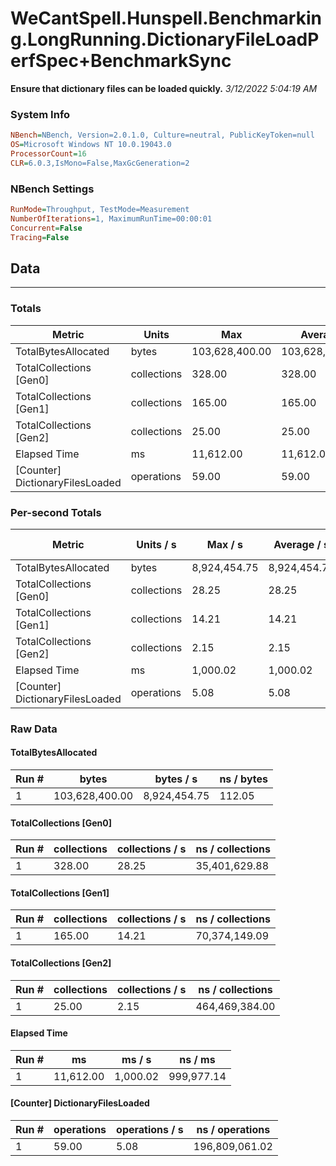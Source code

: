 ﻿# WeCantSpell.Hunspell.Benchmarking.LongRunning.DictionaryFileLoadPerfSpec+BenchmarkSync
__Ensure that dictionary files can be loaded quickly.__
_3/12/2022 5:04:19 AM_
### System Info
```ini
NBench=NBench, Version=2.0.1.0, Culture=neutral, PublicKeyToken=null
OS=Microsoft Windows NT 10.0.19043.0
ProcessorCount=16
CLR=6.0.3,IsMono=False,MaxGcGeneration=2
```

### NBench Settings
```ini
RunMode=Throughput, TestMode=Measurement
NumberOfIterations=1, MaximumRunTime=00:00:01
Concurrent=False
Tracing=False
```

## Data
-------------------

### Totals
|          Metric |           Units |             Max |         Average |             Min |          StdDev |
|---------------- |---------------- |---------------- |---------------- |---------------- |---------------- |
|TotalBytesAllocated |           bytes |  103,628,400.00 |  103,628,400.00 |  103,628,400.00 |            0.00 |
|TotalCollections [Gen0] |     collections |          328.00 |          328.00 |          328.00 |            0.00 |
|TotalCollections [Gen1] |     collections |          165.00 |          165.00 |          165.00 |            0.00 |
|TotalCollections [Gen2] |     collections |           25.00 |           25.00 |           25.00 |            0.00 |
|    Elapsed Time |              ms |       11,612.00 |       11,612.00 |       11,612.00 |            0.00 |
|[Counter] DictionaryFilesLoaded |      operations |           59.00 |           59.00 |           59.00 |            0.00 |

### Per-second Totals
|          Metric |       Units / s |         Max / s |     Average / s |         Min / s |      StdDev / s |
|---------------- |---------------- |---------------- |---------------- |---------------- |---------------- |
|TotalBytesAllocated |           bytes |    8,924,454.75 |    8,924,454.75 |    8,924,454.75 |            0.00 |
|TotalCollections [Gen0] |     collections |           28.25 |           28.25 |           28.25 |            0.00 |
|TotalCollections [Gen1] |     collections |           14.21 |           14.21 |           14.21 |            0.00 |
|TotalCollections [Gen2] |     collections |            2.15 |            2.15 |            2.15 |            0.00 |
|    Elapsed Time |              ms |        1,000.02 |        1,000.02 |        1,000.02 |            0.00 |
|[Counter] DictionaryFilesLoaded |      operations |            5.08 |            5.08 |            5.08 |            0.00 |

### Raw Data
#### TotalBytesAllocated
|           Run # |           bytes |       bytes / s |      ns / bytes |
|---------------- |---------------- |---------------- |---------------- |
|               1 |  103,628,400.00 |    8,924,454.75 |          112.05 |

#### TotalCollections [Gen0]
|           Run # |     collections | collections / s |ns / collections |
|---------------- |---------------- |---------------- |---------------- |
|               1 |          328.00 |           28.25 |   35,401,629.88 |

#### TotalCollections [Gen1]
|           Run # |     collections | collections / s |ns / collections |
|---------------- |---------------- |---------------- |---------------- |
|               1 |          165.00 |           14.21 |   70,374,149.09 |

#### TotalCollections [Gen2]
|           Run # |     collections | collections / s |ns / collections |
|---------------- |---------------- |---------------- |---------------- |
|               1 |           25.00 |            2.15 |  464,469,384.00 |

#### Elapsed Time
|           Run # |              ms |          ms / s |         ns / ms |
|---------------- |---------------- |---------------- |---------------- |
|               1 |       11,612.00 |        1,000.02 |      999,977.14 |

#### [Counter] DictionaryFilesLoaded
|           Run # |      operations |  operations / s | ns / operations |
|---------------- |---------------- |---------------- |---------------- |
|               1 |           59.00 |            5.08 |  196,809,061.02 |


